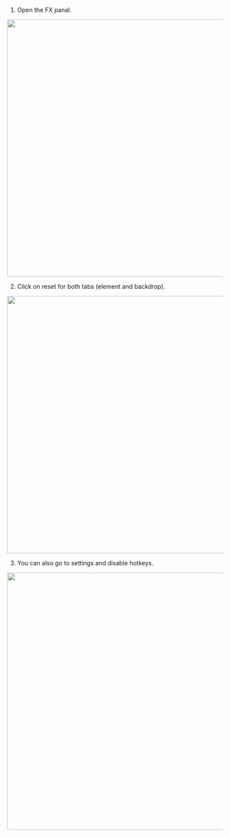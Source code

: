 
1. Open the FX panal. 

<img src="https://github.com/polywock/globalSpeedTickets/blob/master/assets/ticket1__1.jpg?raw=true" width="600">

2. Click on reset for both tabs (element and backdrop). 

<img src="https://github.com/polywock/globalSpeedTickets/blob/master/assets/ticket1__2.jpg?raw=true" width="600">

3. You can also go to settings and disable hotkeys. 

<img src="https://github.com/polywock/globalSpeedTickets/blob/master/assets/ticket1__3.jpg?raw=true" width="600">